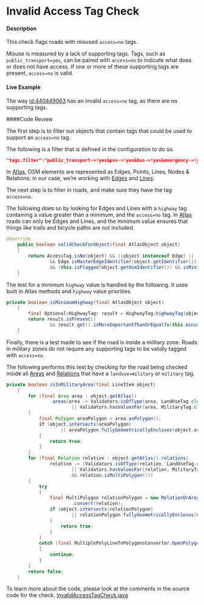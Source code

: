 # Invalid Access Tag Check

#### Description

This check flags roads with misused `access=no` tags. 

Misuse is measured by a lack of supporting tags. Tags, such as `public_transport=yes`, can be paired with `access=no` to indicate what does or does not have access. If one or more of these supporting tags are present, `access=no` is valid.

#### Live Example

The way [id:440449063](https://www.openstreetmap.org/way/440449063) has an invalid `access=no` tag, as there are no supporting tags.  

####Code Review

The first step is to filter out objects that contain tags that could be used to support an `access=no` tag.

The following is a filter that is defined in the configuration to do so. 

```json
"tags.filter":"public_transport->!yes&psv->!yes&bus->!yes&emergency->!yes&motor_vehicle->!no&vehicle->!no&motorcar->!no"
```

In [Atlas](https://github.com/osmlab/atlas), OSM elements are represented as Edges, Points, Lines, 
Nodes & Relations; in our case, we’re working with [Edges]((https://github.com/osmlab/atlas/blob/dev/src/main/java/org/openstreetmap/atlas/geography/atlas/items/Edge.java)) and [Lines]((https://github.com/osmlab/atlas/blob/dev/src/main/java/org/openstreetmap/atlas/geography/atlas/items/Line.java)).

The next step is to filter in roads, and make sure they have the tag `access=no`.

The following does so by looking for Edges and Lines with a `highway` tag containing a value greater than a minimum, and the `access=no` tag.
In [Atlas](https://github.com/osmlab/atlas) roads can only be Edges and Lines, and the minimum value ensures that things like trails and bicycle paths are not included.

```java
@Override
    public boolean validCheckForObject(final AtlasObject object)
    {
        return AccessTag.isNo(object) && ((object instanceof Edge) || (object instanceof Line))
                && Edge.isMasterEdgeIdentifier(object.getIdentifier())
                && !this.isFlagged(object.getOsmIdentifier()) && isMinimumHighway(object);
    }
```

The test for a minimum `highway` value is handled by the following. It uses built in Atlas methods and `highway` value priorities.

```java
private boolean isMinimumHighway(final AtlasObject object)
    {
        final Optional<HighwayTag> result = HighwayTag.highwayTag(object);
        return result.isPresent()
                && result.get().isMoreImportantThanOrEqualTo(this.minimumHighwayType);
    }
```

Finally, there is a test made to see if the road is inside a military zone. Roads in military zones do not require any supporting tags to be validly tagged with `access=no`.

The following performs this test by checking for the road being checked inside all [Areas]((https://github.com/osmlab/atlas/blob/dev/src/main/java/org/openstreetmap/atlas/geography/atlas/items/Area.java)) and [Relations]((https://github.com/osmlab/atlas/blob/dev/src/main/java/org/openstreetmap/atlas/geography/atlas/items/Relation.java)) that have a `landuse=military` or `military` tag.

```java
private boolean isInMilitaryArea(final LineItem object)
    {
        for (final Area area : object.getAtlas()
                .areas(area -> Validators.isOfType(area, LandUseTag.class, LandUseTag.MILITARY)
                        || Validators.hasValuesFor(area, MilitaryTag.class)))
        {
            final Polygon areaPolygon = area.asPolygon();
            if (object.intersects(areaPolygon)
                    || areaPolygon.fullyGeometricallyEncloses(object.asPolyLine()))
            {
                return true;
            }
        }
        for (final Relation relation : object.getAtlas().relations(
                relation -> (Validators.isOfType(relation, LandUseTag.class, LandUseTag.MILITARY)
                        || Validators.hasValuesFor(relation, MilitaryTag.class))
                        && relation.isMultiPolygon()))
        {
            try
            {
                final MultiPolygon relationPolygon = new RelationOrAreaToMultiPolygonConverter()
                        .convert(relation);
                if (object.intersects(relationPolygon)
                        || relationPolygon.fullyGeometricallyEncloses(object.asPolyLine()))
                {
                    return true;
                }
            }
            catch (final MultiplePolyLineToPolygonsConverter.OpenPolygonException e)
            {
                continue;
            }
        }
        return false;
    }
```

To learn more about the code, please look at the comments in the source code for the check.
[InvalidAccessTagCheck.java](../../src/main/java/org/openstreetmap/atlas/checks/validation/tag/InvalidAccessTagCheck.java)